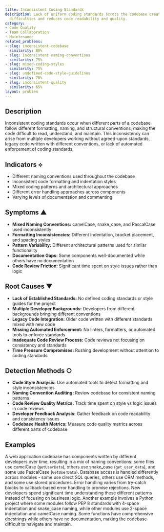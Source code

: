 ```yaml
---
title: Inconsistent Coding Standards
description: Lack of uniform coding standards across the codebase creates maintenance
  difficulties and reduces code readability and quality.
category:
- Code Quality
- Team Collaboration
- Maintenance
related_problems:
- slug: inconsistent-codebase
  similarity: 80%
- slug: inconsistent-naming-conventions
  similarity: 75%
- slug: mixed-coding-styles
  similarity: 75%
- slug: undefined-code-style-guidelines
  similarity: 70%
- slug: inconsistent-quality
  similarity: 65%
layout: problem
---
```


## Description

Inconsistent coding standards occur when different parts of a codebase follow different formatting, naming, and structural conventions, making the code difficult to read, understand, and maintain. This inconsistency can arise from multiple developers working without agreed-upon standards, legacy code written with different conventions, or lack of automated enforcement of coding standards.

## Indicators ⟡

- Different naming conventions used throughout the codebase
- Inconsistent code formatting and indentation styles
- Mixed coding patterns and architectural approaches
- Different error handling approaches across components
- Varying levels of documentation and commenting

## Symptoms ▲

- **Mixed Naming Conventions:** camelCase, snake_case, and PascalCase used inconsistently
- **Formatting Inconsistencies:** Different indentation, bracket placement, and spacing styles
- **Pattern Variability:** Different architectural patterns used for similar functionality
- **Documentation Gaps:** Some components well-documented while others have no documentation
- **Code Review Friction:** Significant time spent on style issues rather than logic

## Root Causes ▼

- **Lack of Established Standards:** No defined coding standards or style guides for the project
- **Multiple Developer Backgrounds:** Developers from different backgrounds bringing different conventions
- **Legacy Code Integration:** Older code written with different standards mixed with new code
- **Missing Automated Enforcement:** No linters, formatters, or automated tools to enforce standards
- **Inadequate Code Review Process:** Code reviews not focusing on consistency and standards
- **Time Pressure Compromises:** Rushing development without attention to coding standards

## Detection Methods ○

- **Code Style Analysis:** Use automated tools to detect formatting and style inconsistencies
- **Naming Convention Auditing:** Review codebase for consistent naming patterns
- **Code Review Quality Metrics:** Track time spent on style vs logic issues in code reviews
- **Developer Feedback Analysis:** Gather feedback on code readability and consistency issues
- **Codebase Health Metrics:** Measure code quality metrics across different parts of codebase

## Examples

A web application codebase has components written by different developers over time, resulting in a mix of naming conventions: some files use camelCase (`getUserData`), others use snake_case (`get_user_data`), and some use PascalCase (`GetUserData`). Database access is handled differently across modules - some use direct SQL queries, others use ORM methods, and some use stored procedures. Error handling varies from try-catch blocks to callback-based error handling to promise rejections. New developers spend significant time understanding these different patterns instead of focusing on business logic. Another example involves a Python project where some modules follow PEP 8 standards with 4-space indentation and snake_case naming, while other modules use 2-space indentation and camelCase naming. Some functions have comprehensive docstrings while others have no documentation, making the codebase difficult to navigate and maintain.